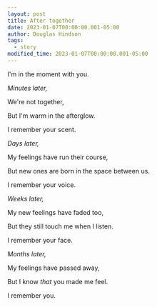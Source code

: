 ```yaml
---
layout: post
title: After together
date: 2023-01-07T00:00:00.001-05:00
author: Douglas Hindson
tags:
  - story
modified_time: 2023-01-07T00:00:00.001-05:00
---
```


I'm in the moment with you.

_Minutes later,_

We're not together,

But I'm warm in the afterglow.

I remember your scent.


_Days later,_ 

My feelings have run their course,

But new ones are born in the space between us.

I remember your voice.


_Weeks later,_

My new feelings have faded too,

But they still touch me when I listen.

I remember your face.


_Months later,_

My feelings have passed away,

But I know _that_ you made me feel.

I remember you.
